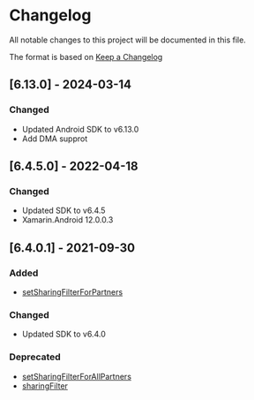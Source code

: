 # Changelog

All notable changes to this project will be documented in this file.

The format is based on [Keep a Changelog](https://keepachangelog.com/en/1.0.0/)

## [6.13.0] - 2024-03-14

### Changed

- Updated Android SDK to v6.13.0
- Add DMA supprot
  
## [6.4.5.0] - 2022-04-18

### Changed

- Updated SDK to v6.4.5
- Xamarin.Android 12.0.0.3

## [6.4.0.1] - 2021-09-30

### Added

- [setSharingFilterForPartners](https://dev.appsflyer.com/hc/docs/android-sdk-reference-appsflyerlib#setsharingfilterforpartners)

### Changed

- Updated SDK to v6.4.0

### Deprecated

- [setSharingFilterForAllPartners](https://dev.appsflyer.com/hc/docs/android-sdk-reference-appsflyerlib#setsharingfilterforallpartners)
- [sharingFilter](https://dev.appsflyer.com/hc/docs/android-sdk-reference-appsflyerlib#sharingfilter)

